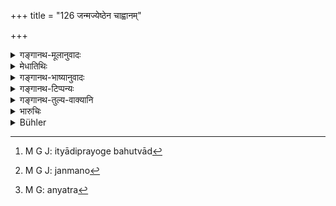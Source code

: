 +++
title = "126 जन्मज्येष्ठेन चाह्वानम्"

+++

<details><summary>गङ्गानथ-मूलानुवादः</summary>

In the Subrahmaṇyā text also, the invocation has been declared as to be done by the son who is eldest by birth. Between sons conceived as twins, seniority has been declared to be dependent upon birth.—(126)
</details>

<details><summary>मेधातिथिः</summary>

अर्थवादो ऽयं जन्मज्येष्ठताम् अभ्युपगमयति । **सुब्रह्मण्या** नाम मन्त्रो ज्योतिष्टोमे छन्दोगैः प्रयुज्यते इन्द्राह्यनाय "सुब्रह्मण्यो इन्द्र आगच्छ" (ऐत्ब् ६.३.१) इत्यादिः प्रयोगबहुत्वाद्[^३२१] बहुवचनम् । तत्रेदम् उच्यते । प्रथमपुत्रेण पितरं व्यपदिश्य हूयते- "देवदत्तस्य पिता यजते" । जन्मतो[^३२२] ज्यैष्ठ्यं मुख्यम् । अन्यत्[^३२३] तु मातृविवाहसंबन्धाद् गौणम् । **यमयोर् गर्भ** एककालनिषिक्तयोर् अपि जन्मतो ज्यैष्ठ्यम् ॥ ९.१२६ ॥


[^३२३]:
     M G: anyatra


[^३२२]:
     M G J: janmano


[^३२१]:
     M G J: ityādiprayoge bahutvād
</details>

<details><summary>गङ्गानथ-भाष्यानुवादः</summary>

This is a declamatory text, supporting the view that seniority is to be determined by birth.

The ‘*Subrahmaṇyā*’ is the name of a *mantra*—text recited by the
*Chandogas* at the *Jyotiṣṭoma* sacrifice,—occurring in the *Aitareya
Brāhmaṇa* (63). The plural number in ‘*Subrahmaṇyāsu*’ is due to the multiplicity of verses.

In connection with this mantra, the ‘eldest son’ addresses the invocation to the father—‘Devadatta’s father offers the sacrifice.’ (Where it is the eldest brother who names himself).

Thus it is ‘seniority’ by birth that is *real* ‘seniority’ in the true sense; the ‘seniority’ based upon the position of the mother is only secondary, figurative.

‘*Between* *sons* *conceiced as twins*,’—those that have been simultaneously conceived—seniority is determined by birth.—(126)
</details>

<details><summary>गङ्गानथ-टिप्पन्यः</summary>

For the ‘*Subrahmaṇyā* verses’ see Aitareya Brāhmaṇa 6.3.

According to Rāghavānanda the meaning of the second half is that since between twins the one born first is the last conceived, the right of primogeniture is given to the son *born* last. This is the view hinted at by a passage in the *Uttaracarita*, where Lava says of his brother ‘*prasvakrameṇa sa kīla jyāyān*.’ (Act IV).

This verse is quoted in *Vīramitrodya* (Rājanīti, p. 37), which adds the following notes—That *mantra* is called ‘*Subrahmaṇyā*’ which, at the Jyotiṣṭoma sacrifice, is recited for inviting Indra; in this the ‘eldest’ son is represented as addressing the father; and it is the senior by *birth* that is regarded as the ‘eldest’; and in a case where the sacrificer has twin sons, even though the conception of both may have been simultaneous, yet the son that is *born* first is held to be the ‘eldest’; this is the made clear by a text of Devala’s where it is declared that of twins, that child is to be regarded as the ‘elder’ whose face is seen first In the Saṃskāra section we find the other view stated (see below).

It is quoted in *Vivādaratnākara* (p. 477), which has the following notes—The ‘*Subrahmaṇyā*’ is the mantra recited at the Jyotiṣṭoma by
*Chandoyas*, when the form employed is ‘so and so, the father of so and
so is sacrificing’; and here it is the elder son that is named; and he is the one that is *born* first.

It is quoted in *Vīramitrodaya* (Saṃskāra, p. 161), which adds the following notes:—Between twins seniority is determined by birth *in the womb*; *i.e*., that child is ‘elder’ who is the first to be born in the mother’s womb; while the one born, *i.e*. conceived, later is regarded as *junior*; and it is not that seniority belongs to the child that
*comes out* of the womb first; this conclusion is based on the fact that
the child born later has been *conceived* earlier and would have been
*born earlier* also, had not its passage outside been obstructed by the
second child conceived later; the order of conception being the reverse of that of birth. It is only when both children are *born simultaneously* that seniority belongs to one whose face the father sees first—It goes on to add that this view has been held by ‘some people’ and in reality seniority must be determined by the priority of actual
*birth* coming out of the womb.

It is quoted in *Vyavahāra-Bālambhaṭṭī* (pp. 461 & 702);—and in
*Saṃskāraratnamālā* (p. 828), which has the following
notes—‘*Subrahmaṇyā*’ is the name of a *mantra* used, at the Jyotiṣṭoma sacrifice, for inviting Indra; it is recited along with the name of the sacrificer’s son, and the rule is that it is the name of the eldest son that is pronounced; and it is the *eldest by age* that is taken; so in partition also; and between twins also, though they are conceived simultaneously, yet one that is born first is regarded as the *elder* of the two.
</details>

<details><summary>गङ्गानथ-तुल्य-वाक्यानि</summary>

**(verses 9.122-126)  
**

See Comparative notes for [Verses 9.122-123].
</details>

<details><summary>भारुचिः</summary>

एककालनिषिक्तयोर् अपि सतोः । अत्र कश्चित् "सदृशस्त्री" वचनात् पूर्वविधिम् असदृशस्त्रीविषयं मन्यते । तद् अयुक्तम्, येन विषमसमीकरणम् अन्याय्यम् । "सदृशस्त्री"ग्रहणं चात्र विध्यन्तरसंबन्धेनोच्यमानं न पूर्वविधेर् असदृशस्त्रीविषयत्वं दर्शयितुं समर्थम् । यतश् च वक्ष्यति, "एतद् विधानं विज्ञेयं विभागस्यैकयोनिषु, बह्वीषु चैकजातानां न्नास्त्रीषु नोबोधत" इति । अतश् चेद् असमञ्जसं पौनरुक्त्याद् आपद्यते ॥ ९.१२६ ॥
</details>

<details><summary>Bühler</summary>

126	And with respect to the Subrahmanya (texts) also it is recorded that the invocation (of Indra shall be made) by the first-born, of twins likewise, (conceived at one time) in the wombs (of their mothers) the seniority is declared (to depend) on (actual) birth.
</details>
